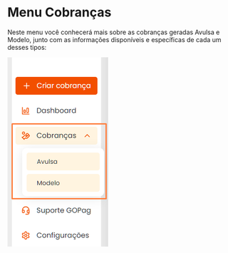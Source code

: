 # Menu Cobranças

<p>Neste menu você conhecerá mais sobre as cobranças geradas Avulsa e Modelo, junto com as informações disponíveis e específicas de cada um desses tipos:</p>

![cobrancas_menu](/assets/prints/cobrancas_menu.png)